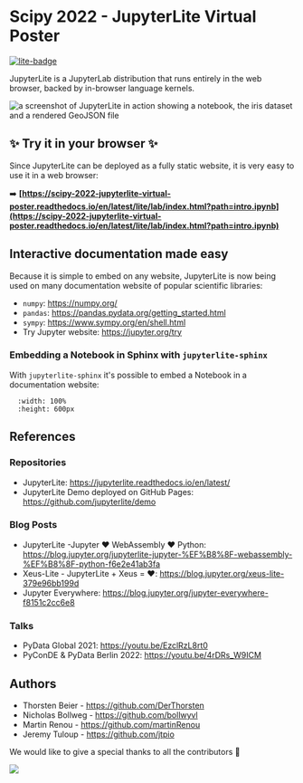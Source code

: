 # Scipy 2022 - JupyterLite Virtual Poster

[![lite-badge](https://jupyterlite.rtfd.io/en/latest/_static/badge-launch.svg)](https://scipy-2022-jupyterlite-virtual-poster.readthedocs.io/en/latest/lite/lab/index.html?path=intro.ipynb)

JupyterLite is a JupyterLab distribution that runs entirely in the web browser, backed by in-browser language kernels.

![a screenshot of JupyterLite in action showing a notebook, the iris dataset and a rendered GeoJSON file](https://user-images.githubusercontent.com/591645/177938938-196760d1-32da-466b-ba55-ec817df9674f.png)

## ✨ Try it in your browser ✨

Since JupyterLite can be deployed as a fully static website, it is very easy to use it in a web browser:

➡️ **[https://scipy-2022-jupyterlite-virtual-poster.readthedocs.io/en/latest/lite/lab/index.html?path=intro.ipynb](https://scipy-2022-jupyterlite-virtual-poster.readthedocs.io/en/latest/lite/lab/index.html?path=intro.ipynb)**


## Interactive documentation made easy

Because it is simple to embed on any website, JupyterLite is now being used on many documentation
website of popular scientific libraries:

- `numpy`: https://numpy.org/
- `pandas`: https://pandas.pydata.org/getting_started.html
- `sympy`: https://www.sympy.org/en/shell.html
- Try Jupyter website: https://jupyter.org/try

### Embedding a Notebook in Sphinx with `jupyterlite-sphinx`

With `jupyterlite-sphinx` it's possible to embed a Notebook in a documentation website:

```{retrolite} python.ipynb
  :width: 100%
  :height: 600px
```

## References

### Repositories

- JupyterLite: https://jupyterlite.readthedocs.io/en/latest/
- JupyterLite Demo deployed on GitHub Pages: https://github.com/jupyterlite/demo

### Blog Posts

- JupyterLite -Jupyter ❤️ WebAssembly ❤️ Python: https://blog.jupyter.org/jupyterlite-jupyter-%EF%B8%8F-webassembly-%EF%B8%8F-python-f6e2e41ab3fa
- Xeus-Lite - JupyterLite + Xeus = ❤️️: https://blog.jupyter.org/xeus-lite-379e96bb199d
- Jupyter Everywhere: https://blog.jupyter.org/jupyter-everywhere-f8151c2cc6e8

### Talks

- PyData Global 2021: https://youtu.be/EzclRzL8rt0
- PyConDE & PyData Berlin 2022: https://youtu.be/4rDRs_W9ICM

## Authors

- Thorsten Beier - https://github.com/DerThorsten
- Nicholas Bollweg - https://github.com/bollwyvl
- Martin Renou - https://github.com/martinRenou
- Jeremy Tuloup - https://github.com/jtpio

We would like to give a special thanks to all the contributors 🧡

<a href="https://github.com/jupyterlite/jupyterlite/graphs/contributors">
    <img src="https://contrib.rocks/image?repo=jupyterlite/jupyterlite" />
</a>
